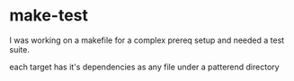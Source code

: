 make-test
=========

I was working on a makefile for a complex prereq setup and needed a test suite.

each target has it's dependencies as any file under a patterend directory
